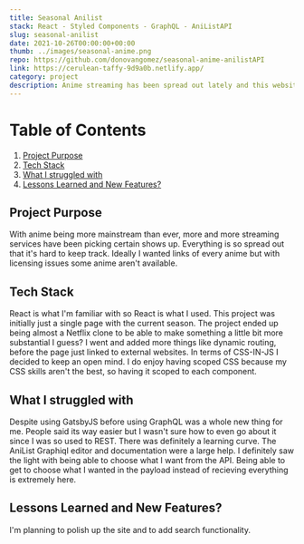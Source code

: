 ```yaml
---
title: Seasonal Anilist
stack: React - Styled Components - GraphQL - AniListAPI
slug: seasonal-anilist
date: 2021-10-26T00:00:00+00:00
thumb: ../images/seasonal-anime.png
repo: https://github.com/donovangomez/seasonal-anime-anilistAPI
link: https://cerulean-taffy-9d9a0b.netlify.app/
category: project
description: Anime streaming has been spread out lately and this website was built for the purpose of having a central location to see what anime is airing that season. The AniList API is updated with streaming locations throughout the season and that is where the data comes from.
---
```


# Table of Contents
1. [Project Purpose](#Project-Purpose)
2. [Tech Stack](#Tech-Stack)
3. [What I struggled with](#third-example)
4. [Lessons Learned and New Features?](#Lessons-Learned-and-New-Features)

## Project Purpose
With anime being more mainstream than ever, more and more streaming services have been picking certain shows up. Everything is so spread out that it's hard to keep track. Ideally I wanted links of every anime but with licensing issues some anime aren't available. 
## Tech Stack
React is what I'm familiar with so React is what I used. This project was initially just a single page with the current season. The project ended up being almost a Netflix clone to be able to make something a little bit more substantial I guess? I went and added more things like dynamic routing, before the page just linked to external websites. In terms of CSS-IN-JS I decided to keep an open mind. I do enjoy having scoped CSS because my CSS skills aren't the best, so having it scoped to each component.

## What I struggled with
Despite using GatsbyJS before using GraphQL was a whole new thing for me. People said its way easier but I wasn't sure how to even go about it since I was so used to REST. There was definitely a learning curve. The AniList Graphiql editor and documentation were a large help. I definitely saw the light with being able to choose what I want from the API. Being able to get to choose what I wanted in the payload instead of recieving everything is extremely here. 

## Lessons Learned and New Features?
I'm planning to polish up the site and to add search functionality. 